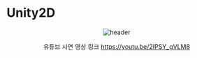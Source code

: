 # Unity2D
<div align="center">
  
  ![header](https://capsule-render.vercel.app/api?type=cylinder&color=000000&height=150&section=header&text=Card_Memory&fontColor=ffffff&fontSize=70&animation=fadeIn&fontAlignY=55)
<div>

유튜브 시연 영상 링크 https://youtu.be/2IPSY_gVLM8
